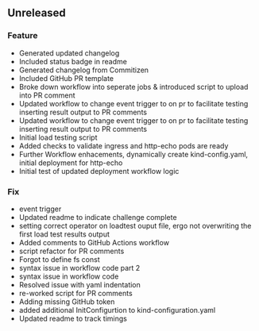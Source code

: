 ## Unreleased

### Feature

- Generated updated changelog
- Included status badge in readme
- Generated changelog from Commitizen
- Included GitHub PR template
- Broke down workflow into seperate jobs & introduced script to upload into PR comment
- Updated workflow to change event trigger to on pr to facilitate testing inserting result output to PR comments
- Updated workflow to change event trigger to on pr to facilitate testing inserting result output to PR comments
- Initial load testing script
- Added checks to validate ingress and http-echo pods are ready
- Further Workflow enhacements, dynamically create kind-config.yaml, initial deployment for http-echo
- Initial test of updated deployment workflow logic

### Fix

- event trigger
- Updated readme to indicate challenge complete
- setting correct operator on loadtest  ouput file, ergo not overwriting the first load test results output
- Added comments to GitHub Actions workflow
- script refactor for PR comments
- Forgot to define fs const
- syntax issue in workflow code part 2
- syntax issue in workflow code
- Resolved issue with yaml indentation
- re-worked script for PR comments
- Adding missing GitHub token
- added additional InitConfigurtion to kind-configuration.yaml
- Updated readme to track timings
